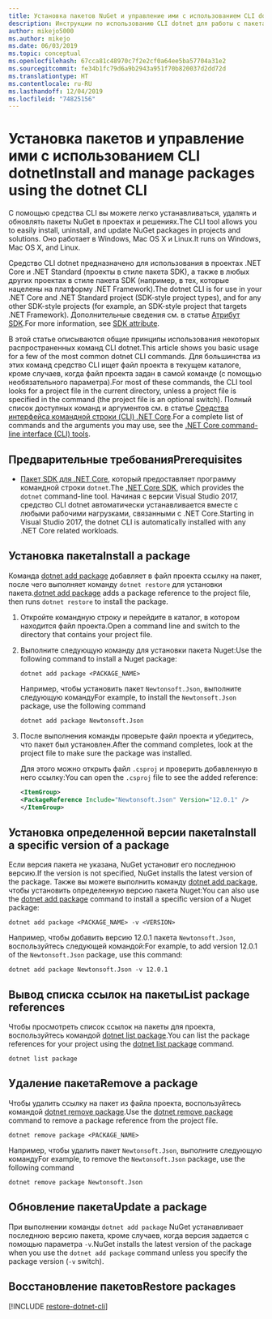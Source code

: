 ```yaml
---
title: Установка пакетов NuGet и управление ими с использованием CLI dotnet
description: Инструкции по использованию CLI dotnet для работы с пакетами NuGet.
author: mikejo5000
ms.author: mikejo
ms.date: 06/03/2019
ms.topic: conceptual
ms.openlocfilehash: 67cca81c48970c7f2e2cf0a64ee5ba57704a31e2
ms.sourcegitcommit: fe34b1fc79d6a9b2943a951f70b820037d2dd72d
ms.translationtype: HT
ms.contentlocale: ru-RU
ms.lasthandoff: 12/04/2019
ms.locfileid: "74825156"
---
```

# <a name="install-and-manage-packages-using-the-dotnet-cli"></a><span data-ttu-id="49617-103">Установка пакетов и управление ими с использованием CLI dotnet</span><span class="sxs-lookup"><span data-stu-id="49617-103">Install and manage packages using the dotnet CLI</span></span>

<span data-ttu-id="49617-104">С помощью средства CLI вы можете легко устанавливаться, удалять и обновлять пакеты NuGet в проектах и решениях.</span><span class="sxs-lookup"><span data-stu-id="49617-104">The CLI tool allows you to easily install, uninstall, and update NuGet packages in projects and solutions.</span></span> <span data-ttu-id="49617-105">Оно работает в Windows, Mac OS X и Linux.</span><span class="sxs-lookup"><span data-stu-id="49617-105">It runs on Windows, Mac OS X, and Linux.</span></span>

<span data-ttu-id="49617-106">Средство CLI dotnet предназначено для использования в проектах .NET Core и .NET Standard (проекты в стиле пакета SDK), а также в любых других проектах в стиле пакета SDK (например, в тех, которые нацелены на платформу .NET Framework).</span><span class="sxs-lookup"><span data-stu-id="49617-106">The dotnet CLI is for use in your .NET Core and .NET Standard project (SDK-style project types), and for any other SDK-style projects (for example, an SDK-style project that targets .NET Framework).</span></span> <span data-ttu-id="49617-107">Дополнительные сведения см. в статье [Атрибут SDK](/dotnet/core/tools/csproj#additions).</span><span class="sxs-lookup"><span data-stu-id="49617-107">For more information, see [SDK attribute](/dotnet/core/tools/csproj#additions).</span></span>

<span data-ttu-id="49617-108">В этой статье описываются общие принципы использования некоторых распространенных команд CLI dotnet.</span><span class="sxs-lookup"><span data-stu-id="49617-108">This article shows you basic usage for a few of the most common dotnet CLI commands.</span></span> <span data-ttu-id="49617-109">Для большинства из этих команд средство CLI ищет файл проекта в текущем каталоге, кроме случаев, когда файл проекта задан в самой команде (с помощью необязательного параметра).</span><span class="sxs-lookup"><span data-stu-id="49617-109">For most of these commands, the CLI tool looks for a project file in the current directory, unless a project file is specified in the command (the project file is an optional switch).</span></span> <span data-ttu-id="49617-110">Полный список доступных команд и аргументов см. в статье [Средства интерфейса командной строки (CLI) .NET Core](../reference/dotnet-commands.md).</span><span class="sxs-lookup"><span data-stu-id="49617-110">For a complete list of commands and the arguments you may use, see the [.NET Core command-line interface (CLI) tools](../reference/dotnet-commands.md).</span></span>

## <a name="prerequisites"></a><span data-ttu-id="49617-111">Предварительные требования</span><span class="sxs-lookup"><span data-stu-id="49617-111">Prerequisites</span></span>

- <span data-ttu-id="49617-112">[Пакет SDK для .NET Core](https://www.microsoft.com/net/download/), который предоставляет программу командной строки `dotnet`.</span><span class="sxs-lookup"><span data-stu-id="49617-112">The [.NET Core SDK](https://www.microsoft.com/net/download/), which provides the `dotnet` command-line tool.</span></span> <span data-ttu-id="49617-113">Начиная с версии Visual Studio 2017, средство CLI dotnet автоматически устанавливается вместе с любыми рабочими нагрузками, связанными с .NET Core.</span><span class="sxs-lookup"><span data-stu-id="49617-113">Starting in Visual Studio 2017, the dotnet CLI is automatically installed with any .NET Core related workloads.</span></span>

## <a name="install-a-package"></a><span data-ttu-id="49617-114">Установка пакета</span><span class="sxs-lookup"><span data-stu-id="49617-114">Install a package</span></span>

<span data-ttu-id="49617-115">Команда [dotnet add package](/dotnet/core/tools/dotnet-add-package?tabs=netcore2x) добавляет в файл проекта ссылку на пакет, после чего выполняет команду `dotnet restore` для установки пакета.</span><span class="sxs-lookup"><span data-stu-id="49617-115">[dotnet add package](/dotnet/core/tools/dotnet-add-package?tabs=netcore2x) adds a package reference to the project file, then runs `dotnet restore` to install the package.</span></span>

1. <span data-ttu-id="49617-116">Откройте командную строку и перейдите в каталог, в котором находится файл проекта.</span><span class="sxs-lookup"><span data-stu-id="49617-116">Open a command line and switch to the directory that contains your project file.</span></span>

2. <span data-ttu-id="49617-117">Выполните следующую команду для установки пакета Nuget:</span><span class="sxs-lookup"><span data-stu-id="49617-117">Use the following command to install a Nuget package:</span></span>

    ```dotnetcli
    dotnet add package <PACKAGE_NAME>
    ```

    <span data-ttu-id="49617-118">Например, чтобы установить пакет `Newtonsoft.Json`, выполните следующую команду</span><span class="sxs-lookup"><span data-stu-id="49617-118">For example, to install the `Newtonsoft.Json` package, use the following command</span></span>

    ```dotnetcli
    dotnet add package Newtonsoft.Json
    ```

3. <span data-ttu-id="49617-119">После выполнения команды проверьте файл проекта и убедитесь, что пакет был установлен.</span><span class="sxs-lookup"><span data-stu-id="49617-119">After the command completes, look at the project file to make sure the package was installed.</span></span>

   <span data-ttu-id="49617-120">Для этого можно открыть файл `.csproj` и проверить добавленную в него ссылку:</span><span class="sxs-lookup"><span data-stu-id="49617-120">You can open the `.csproj` file to see the added reference:</span></span>

    ```xml
   <ItemGroup>
    <PackageReference Include="Newtonsoft.Json" Version="12.0.1" />
   </ItemGroup>
    ```

## <a name="install-a-specific-version-of-a-package"></a><span data-ttu-id="49617-121">Установка определенной версии пакета</span><span class="sxs-lookup"><span data-stu-id="49617-121">Install a specific version of a package</span></span>

<span data-ttu-id="49617-122">Если версия пакета не указана, NuGet установит его последнюю версию.</span><span class="sxs-lookup"><span data-stu-id="49617-122">If the version is not specified, NuGet installs the latest version of the package.</span></span> <span data-ttu-id="49617-123">Также вы можете выполнить команду [dotnet add package](/dotnet/core/tools/dotnet-add-package?tabs=netcore2x), чтобы установить определенную версию пакета Nuget:</span><span class="sxs-lookup"><span data-stu-id="49617-123">You can also use the [dotnet add package](/dotnet/core/tools/dotnet-add-package?tabs=netcore2x) command to install a specific version of a Nuget package:</span></span>

```dotnetcli
dotnet add package <PACKAGE_NAME> -v <VERSION>
```

<span data-ttu-id="49617-124">Например, чтобы добавить версию 12.0.1 пакета `Newtonsoft.Json`, воспользуйтесь следующей командой:</span><span class="sxs-lookup"><span data-stu-id="49617-124">For example, to add version 12.0.1 of the `Newtonsoft.Json` package, use this command:</span></span>

```dotnetcli
dotnet add package Newtonsoft.Json -v 12.0.1
```

## <a name="list-package-references"></a><span data-ttu-id="49617-125">Вывод списка ссылок на пакеты</span><span class="sxs-lookup"><span data-stu-id="49617-125">List package references</span></span>

<span data-ttu-id="49617-126">Чтобы просмотреть список ссылок на пакеты для проекта, воспользуйтесь командой [dotnet list package](/dotnet/core/tools/dotnet-list-package?tabs=netcore2x).</span><span class="sxs-lookup"><span data-stu-id="49617-126">You can list the package references for your project using the [dotnet list package](/dotnet/core/tools/dotnet-list-package?tabs=netcore2x) command.</span></span>

```dotnetcli
dotnet list package
```

## <a name="remove-a-package"></a><span data-ttu-id="49617-127">Удаление пакета</span><span class="sxs-lookup"><span data-stu-id="49617-127">Remove a package</span></span>

<span data-ttu-id="49617-128">Чтобы удалить ссылку на пакет из файла проекта, воспользуйтесь командой [dotnet remove package](/dotnet/core/tools/dotnet-remove-package?tabs=netcore2x).</span><span class="sxs-lookup"><span data-stu-id="49617-128">Use the [dotnet remove package](/dotnet/core/tools/dotnet-remove-package?tabs=netcore2x) command to remove a package reference from the project file.</span></span>

```dotnetcli
dotnet remove package <PACKAGE_NAME>
```

<span data-ttu-id="49617-129">Например, чтобы удалить пакет `Newtonsoft.Json`, выполните следующую команду</span><span class="sxs-lookup"><span data-stu-id="49617-129">For example, to remove the `Newtonsoft.Json` package, use the following command</span></span>

```dotnetcli
dotnet remove package Newtonsoft.Json
```

## <a name="update-a-package"></a><span data-ttu-id="49617-130">Обновление пакета</span><span class="sxs-lookup"><span data-stu-id="49617-130">Update a package</span></span>

<span data-ttu-id="49617-131">При выполнении команды `dotnet add package` NuGet устанавливает последнюю версию пакета, кроме случаев, когда версия задается с помощью параметра `-v`.</span><span class="sxs-lookup"><span data-stu-id="49617-131">NuGet installs the latest version of the package when you use the `dotnet add package` command unless you specify the package version (`-v` switch).</span></span>

## <a name="restore-packages"></a><span data-ttu-id="49617-132">Восстановление пакетов</span><span class="sxs-lookup"><span data-stu-id="49617-132">Restore packages</span></span>

[!INCLUDE [restore-dotnet-cli](includes/restore-dotnet-cli.md)]
